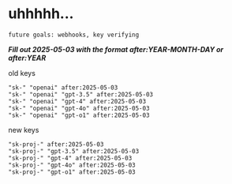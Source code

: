 # uhhhhh...

`future goals: webhooks, key verifying`



***Fill out 2025-05-03 with the format after:YEAR-MONTH-DAY or after:YEAR***

old keys
```
"sk-" "openai" after:2025-05-03
"sk-" "openai" "gpt-3.5" after:2025-05-03
"sk-" "openai" "gpt-4" after:2025-05-03
"sk-" "openai" "gpt-4o" after:2025-05-03
"sk-" "openai" "gpt-o1" after:2025-05-03
```

new keys
```
"sk-proj-" after:2025-05-03
"sk-proj-" "gpt-3.5" after:2025-05-03
"sk-proj-" "gpt-4" after:2025-05-03
"sk-proj-" "gpt-4o" after:2025-05-03
"sk-proj-" "gpt-o1" after:2025-05-03
```
